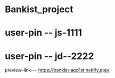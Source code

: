 # Bankist_project

# user-pin -- js-1111
# user-pin -- jd--2222

preview-link--- https://bankist-app1st.netlify.app/
